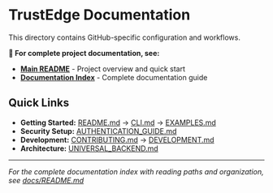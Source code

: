 <!--
Copyright (c) 2025 TRUSTEDGE LABS LLC
MPL-2.0: https://mozilla.org/MPL/2.0/
Project: trustedge — Privacy and trust at the edge.
GitHub: https://github.com/johnzilla/trustedge
-->


# TrustEdge Documentation

This directory contains GitHub-specific configuration and workflows.

**📖 For complete project documentation, see:**
- **[Main README](../README.md)** - Project overview and quick start
- **[Documentation Index](../docs/README.md)** - Complete documentation guide

## Quick Links

- **Getting Started:** [README.md](../README.md) → [CLI.md](../CLI.md) → [EXAMPLES.md](../EXAMPLES.md)
- **Security Setup:** [AUTHENTICATION_GUIDE.md](../AUTHENTICATION_GUIDE.md)
- **Development:** [CONTRIBUTING.md](../CONTRIBUTING.md) → [DEVELOPMENT.md](../DEVELOPMENT.md)
- **Architecture:** [UNIVERSAL_BACKEND.md](../UNIVERSAL_BACKEND.md)

---

*For the complete documentation index with reading paths and organization, see [docs/README.md](../docs/README.md)*
